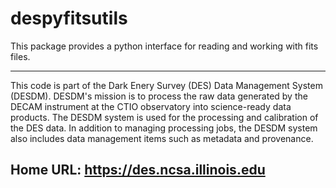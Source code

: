
# despyfitsutils

This package provides a python interface for reading and working with fits files.

----------------------------------------
This code is part of the Dark Enery Survey (DES) Data Management System (DESDM).
DESDM's mission is to process the raw data generated by the DECAM instrument at the 
CTIO observatory into science-ready data products.   The DESDM system is used for the 
processing and calibration of the DES data.   In addition to managing processing jobs, the 
DESDM system also includes data management items such as metadata and provenance.

Home URL: https://des.ncsa.illinois.edu
----------------------------------------


